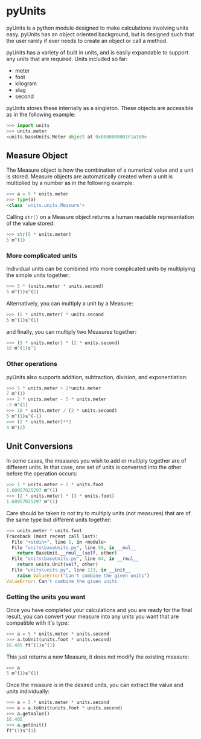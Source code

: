 pyUnits
=======

pyUnits is a python module designed to make calculations involving units easy.
pyUnits has an object oriented background, but is designed such that the user
rarely if ever needs to create an object or call a method. 

pyUnits has a variety of built in units, and is easily expandable to support
any units that are required. Units included so far:
- meter
- foot
- kilogram
- slug
- second

pyUnits stores these internally as a singleton. These objects are accessible
as in the following example:
```python
>>> import units
>>> units.meter
<units.baseUnits.Meter object at 0x0000000001F1A160>
```

Measure Object
--------------

The Measure object is how the combination of a numerical value and a unit is
stored. Measure objects are automatically created when a unit is multiplied by
a number as in the following example:
```python
>>> a = 5 * units.meter
>>> type(a)
<class 'units.units.Measure'>
```

Calling `str()` on a Measure object returns a human readable representation of
the value stored:
```python
>>> str(5 * units.meter)
5 m^(1)
```

### More complicated units

Individual units can be combined into more complicated units by multiplying
the simple units together:
```python
>>> 5 * (units.meter * units.second)
5 m^(1)s^(1)
```
Alternatively, you can multiply a unit by a Measure:
```python
>>> (5 * units.meter) * units.second
5 m^(1)s^(1)
```
and finally, you can multiply two Measures together:
```python
>>> (5 * units.meter) * (2 * units.second)
10 m^(1)s^1
```

### Other operations

pyUnits also supports addition, subtraction, division, and exponentiation:
```python
>>> 5 * units.meter + 2*units.meter
7 m^(1)
>>> 2 * units.meter - 5 * units.meter
-3 m^(1)
>>> 10 * units.meter / (2 * units.second)
5 m^(1)s^(-1)
>>> (2 * units.meter)**2
4 m^(2)
```

## Unit Conversions

In some cases, the measures you wish to add or multiply together are of
different units. In that case, one set of units is converted into the other
before the operation occurs:
```python
>>> 1 * units.meter + 2 * units.foot
1.60957025297 m^(1)
>>> (2 * units.meter) * (3 * units.foot)
1.60957025297 m^(1)
```

Care should be taken to not try to multiply units (not measures) that are of
the same type but different units together:
```python
>>> units.meter * units.foot
Traceback (most recent call last):
  File "<stdin>", line 1, in <module>
  File "units\baseUnits.py", line 59, in __mul__
    return BaseUnit.__rmul__(self, other)
  File "units\baseUnits.py", line 64, in __rmul__
    return units.Unit(self, other)
  File "units\units.py", line 113, in __init__
    raise ValueError("Can't combine the given units")
ValueError: Can't combine the given units
```

### Getting the units you want

Once you have completed your calculations and you are ready for the final
result, you can convert your measure into any units you want that are
compatible with it's type:
```python
>>> a = 5 * units.meter * units.second
>>> a.toUnit(units.foot * units.second)
16.405 ft^(1)s^(1)
```
This just returns a new Measure, it does not modify the existing measure:
```python
>>> a
5 m^(1)s^(1)
```
Once the measure is in the desired units, you can extract the value and
units individually:
```python
>>> a = 5 * units.meter * units.second
>>> a = a.toUnit(units.foot * units.second)
>>> a.getValue()
16.405
>>> a.getUnit()
ft^(1)s^(1)
```